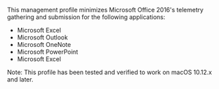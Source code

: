 This management profile minimizes Microsoft Office 2016's telemetry gathering and submission for the following applications:

* Microsoft Excel
* Microsoft Outlook
* Microsoft OneNote
* Microsoft PowerPoint
* Microsoft Excel

Note: This profile has been tested and verified to work on macOS 10.12.x and later.